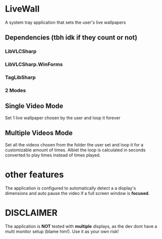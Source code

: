 # LiveWall

A system tray application that sets the user's live wallpapers

## Dependencies (tbh idk if they count or not)

### LibVLCSharp

### LibVLCSharp.WinForms

### TagLibSharp

### 2 Modes

## Single  Video Mode

Set 1 live wallpaper chosen by the user and loop it forever

## Multiple Videos Mode

Set all the videos chosen from the folder the user set and loop it for a customizable amount of times.
Albiet the loop is calculated in seconds converted to play times instead of times played.

# other features

The application is configured to automatically detect a a display's dimensions and auto pause the video if a full screen window is **focused**.

# DISCLAIMER

The application is **NOT** tested with **multiple** displays, as the dev dont have a multi monitor setup (blame him!).
Use it as your own risk!

